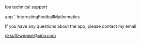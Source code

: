 Ios technical support



app：InterestingFootballMathematics



If you have any questions about the app, please contact my email



sksuflzweqwe@sina.com
